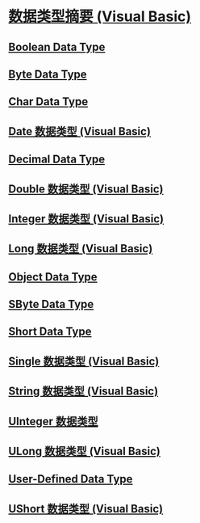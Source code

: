 # [数据类型摘要 (Visual Basic)](data-type-summary.md)
## [Boolean Data Type](TocOutOfQuery)
## [Byte Data Type](TocOutOfQuery)
## [Char Data Type](TocOutOfQuery)
## [Date 数据类型 (Visual Basic)](date-data-type.md)
## [Decimal Data Type](TocOutOfQuery)
## [Double 数据类型 (Visual Basic)](double-data-type.md)
## [Integer 数据类型 (Visual Basic)](integer-data-type.md)
## [Long 数据类型 (Visual Basic)](long-data-type.md)
## [Object Data Type](TocOutOfQuery)
## [SByte Data Type](TocOutOfQuery)
## [Short Data Type](TocOutOfQuery)
## [Single 数据类型 (Visual Basic)](single-data-type.md)
## [String 数据类型 (Visual Basic)](string-data-type.md)
## [UInteger 数据类型](uinteger-data-type.md)
## [ULong 数据类型 (Visual Basic)](ulong-data-type.md)
## [User-Defined Data Type](TocOutOfQuery)
## [UShort 数据类型 (Visual Basic)](ushort-data-type.md)
